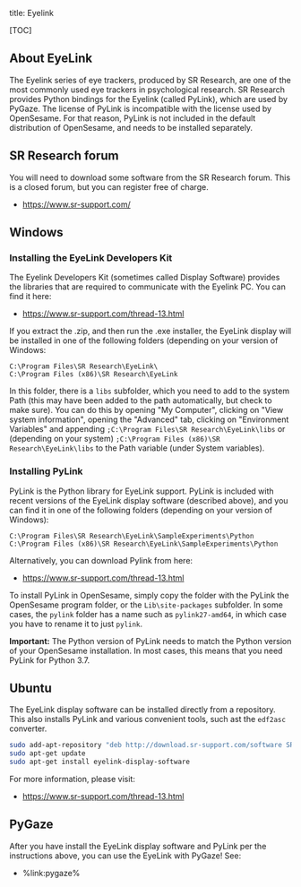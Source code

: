 title: Eyelink

[TOC]

## About EyeLink

The Eyelink series of eye trackers, produced by SR Research, are one of the most commonly used eye trackers in psychological research. SR Research provides Python bindings for the Eyelink (called PyLink), which are used by PyGaze. The license of PyLink is incompatible with the license used by OpenSesame. For that reason, PyLink is not included in the default distribution of OpenSesame, and needs to be installed separately.


## SR Research forum

You will need to download some software from the SR Research forum. This is a closed forum, but you can register free of charge.

- <https://www.sr-support.com/>


## Windows

### Installing the EyeLink Developers Kit

The Eyelink Developers Kit (sometimes called Display Software) provides the libraries that are required to communicate with the Eyelink PC. You can find it here:

- <https://www.sr-support.com/thread-13.html>

If you extract the .zip, and then run the .exe installer, the EyeLink display will be installed in one of the following folders (depending on your version of Windows:

```
C:\Program Files\SR Research\EyeLink\
C:\Program Files (x86)\SR Research\EyeLink
```

In this folder, there is a `libs` subfolder, which you need to add to the system Path (this may have been added to the path automatically, but check to make sure). You can do this by opening "My Computer", clicking on "View system information", opening the "Advanced" tab, clicking on "Environment Variables" and appending `;C:\Program Files\SR Research\EyeLink\libs` or (depending on your system) `;C:\Program Files (x86)\SR Research\EyeLink\libs` to the Path variable (under System variables).


### Installing PyLink

PyLink is the Python library for EyeLink support. PyLink is included with recent versions of the EyeLink display software (described above), and you can find it in one of the following folders (depending on your version of Windows):

```
C:\Program Files\SR Research\EyeLink\SampleExperiments\Python
C:\Program Files (x86)\SR Research\EyeLink\SampleExperiments\Python
```

Alternatively, you can download Pylink from here:

- <https://www.sr-support.com/thread-13.html>

To install PyLink in OpenSesame, simply copy the folder with the PyLink the OpenSesame program folder, or the `Lib\site-packages` subfolder. In some cases, the `pylink` folder has a name such as `pylink27-amd64`, in which case you have to rename it to just `pylink`.

__Important:__ The Python version of PyLink needs to match the Python version of your OpenSesame installation. In most cases, this means that you need PyLink for Python 3.7.


## Ubuntu

The EyeLink display software can be installed directly from a repository. This also installs PyLink and various convenient tools, such ast the `edf2asc` converter.

```bash
sudo add-apt-repository "deb http://download.sr-support.com/software SRResearch main"
sudo apt-get update
sudo apt-get install eyelink-display-software
```

For more information, please visit:

- <https://www.sr-support.com/thread-13.html>


## PyGaze

After you have install the EyeLink display software and PyLink per the instructions above, you can use the EyeLink with PyGaze! See:

- %link:pygaze%
